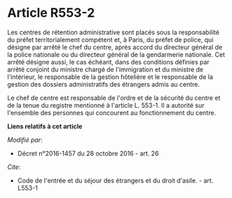 # Article R553-2

Les centres de rétention administrative sont placés sous la responsabilité du préfet territorialement compétent et, à Paris,
du préfet de police, qui désigne par arrêté le chef du centre, après accord du directeur général de la police nationale ou du
directeur général de la gendarmerie nationale. Cet arrêté désigne aussi, le cas échéant, dans des conditions définies par
arrêté conjoint du ministre chargé de l'immigration et du ministre de l'intérieur, le responsable de la gestion hôtelière et
le responsable de la gestion des dossiers administratifs des étrangers admis au centre. 

Le chef de centre est responsable de l'ordre et de la sécurité du centre et de la tenue du registre mentionné à l'article L.
553-1. Il a autorité sur l'ensemble des personnes qui concourent au fonctionnement du centre.

**Liens relatifs à cet article**

_Modifié par_:

  - Décret n°2016-1457 du 28 octobre 2016 - art. 26

_Cite_:

  - Code de l'entrée et du séjour des étrangers et du droit d'asile. - art. L553-1

